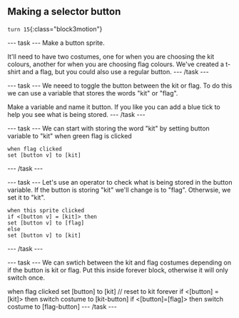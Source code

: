 ## Making a selector button


`turn 15`{:class="block3motion"}



--- task ---
Make a button sprite. 

It'll need to have two costumes, one for when you are choosing the kit colours, another for when you are choosing flag colours. We've created a t-shirt and a flag, but you could also use a regular button. 
--- /task ---


--- task ---
We neeed to toggle the button between the kit or flag. To do this we can use a variable that stores the words "kit" or "flag". 

Make a variable and name it button. If you like you can add a blue tick to help you see what is being stored. 
--- /task ---


--- task ---
We can start with storing the word "kit" by setting button variable to "kit" when green flag is clicked 

```blocks3
when flag clicked
set [button v] to [kit]
``` 
--- /task ---


--- task ---
Let's use an operator to check what is being stored in the button variable. If the button is storing "kit" we'll change is to "flag". Otherwsie, we set it to "kit".

```blocks3
when this sprite clicked
if <[button v] = [kit]> then
set [button v] to [flag]
else
set [button v] to [kit]
``` 
--- /task ---


--- task ---
We can swtich between the kit and flag costumes depending on if the button is kit or flag. Put this inside forever block, otherwise it will only switch once. 

when flag clicked
set [button] to [kit] // reset to kit
forever
if <[button] = [kit]> then
switch costume to [kit-button]
if <[button]=[flag]> then
switch costume to [flag-button]
--- /task ---
